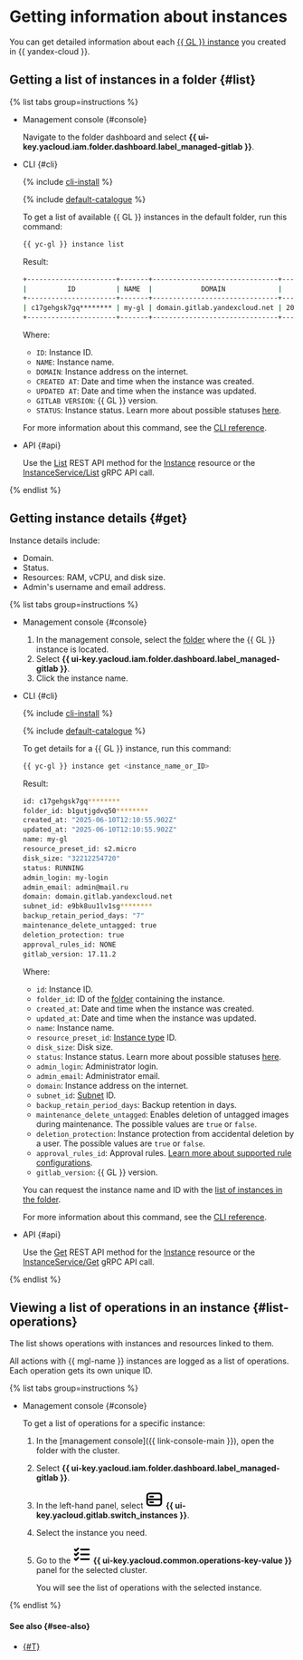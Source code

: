 # Getting information about instances

You can get detailed information about each [{{ GL }} instance](../../concepts/index.md#instance) you created in {{ yandex-cloud }}.

## Getting a list of instances in a folder {#list}

{% list tabs group=instructions %}

- Management console {#console}

  Navigate to the folder dashboard and select **{{ ui-key.yacloud.iam.folder.dashboard.label_managed-gitlab }}**.

- CLI {#cli}

    {% include [cli-install](../../../_includes/cli-install.md) %}

    {% include [default-catalogue](../../../_includes/default-catalogue.md) %}

    To get a list of available {{ GL }} instances in the default folder, run this command:

    ```bash
    {{ yc-gl }} instance list
    ```

    Result:

    ```bash
    +----------------------+-------+-------------------------------+---------------------+---------------------+----------------+---------+
    |          ID          | NAME  |            DOMAIN             |     CREATED AT      |     UPDATED AT      | GITLAB VERSION | STATUS  |
    +----------------------+-------+-------------------------------+---------------------+---------------------+----------------+---------+
    | c17gehgsk7gq******** | my-gl | domain.gitlab.yandexcloud.net | 2025-06-10 12:10:55 | 2025-06-10 12:10:55 | 17.11.2        | RUNNING |
    +----------------------+-------+-------------------------------+---------------------+---------------------+----------------+---------+
    ```

    Where:

    * `ID`: Instance ID.
    * `NAME`: Instance name.
    * `DOMAIN`: Instance address on the internet.
    * `CREATED AT`: Date and time when the instance was created.
    * `UPDATED AT`: Date and time when the instance was updated.
    * `GITLAB VERSION`: {{ GL }} version.
    * `STATUS`: Instance status. Learn more about possible statuses [here](monitoring.md#statuses).

    For more information about this command, see the [CLI reference](../../cli-ref/instance/list.md).

- API {#api}

  Use the [List](../../api-ref/Instance/list.md) REST API method for the [Instance](../../api-ref/Instance/index.md) resource or the [InstanceService/List](../../api-ref/grpc/Instance/list.md) gRPC API call.

{% endlist %}

## Getting instance details {#get}

Instance details include:
* Domain.
* Status.
* Resources: RAM, vCPU, and disk size.
* Admin's username and email address.

{% list tabs group=instructions %}

- Management console {#console}

  1. In the management console, select the [folder](../../../resource-manager/concepts/resources-hierarchy.md#folder) where the {{ GL }} instance is located.
  1. Select **{{ ui-key.yacloud.iam.folder.dashboard.label_managed-gitlab }}**.
  1. Click the instance name.

- CLI {#cli}

    {% include [cli-install](../../../_includes/cli-install.md) %}

    {% include [default-catalogue](../../../_includes/default-catalogue.md) %}

    To get details for a {{ GL }} instance, run this command:

    ```bash
    {{ yc-gl }} instance get <instance_name_or_ID>
    ```
    
    Result:

    ```bash
    id: c17gehgsk7gq********
    folder_id: b1gutjgdvq50********
    created_at: "2025-06-10T12:10:55.902Z"
    updated_at: "2025-06-10T12:10:55.902Z"
    name: my-gl
    resource_preset_id: s2.micro
    disk_size: "32212254720"
    status: RUNNING
    admin_login: my-login
    admin_email: admin@mail.ru
    domain: domain.gitlab.yandexcloud.net
    subnet_id: e9bk8uu1lv1sg********
    backup_retain_period_days: "7"
    maintenance_delete_untagged: true
    deletion_protection: true
    approval_rules_id: NONE
    gitlab_version: 17.11.2
    ```

    Where:

    * `id`: Instance ID.
    * `folder_id`: ID of the [folder](../../../resource-manager/concepts/resources-hierarchy.md#folder) containing the instance.
    * `created_at`: Date and time when the instance was created.
    * `updated_at`: Date and time when the instance was updated.
    * `name`: Instance name.
    * `resource_preset_id`: [Instance type](../../concepts/index.md#config) ID.
    * `disk_size`: Disk size.
    * `status`: Instance status. Learn more about possible statuses [here](monitoring.md#statuses).
    * `admin_login`: Administrator login.
    * `admin_email`: Administrator email.
    * `domain`: Instance address on the internet.
    * `subnet_id`: [Subnet](../../../vpc/concepts/network.md#subnet) ID.
    * `backup_retain_period_days`: Backup retention in days.
    * `maintenance_delete_untagged`: Enables deletion of untagged images during maintenance. The possible values are `true` or `false`.
    * `deletion_protection`: Instance protection from accidental deletion by a user. The possible values are `true` or `false`.
    * `approval_rules_id`: Approval rules. [Learn more about supported rule configurations](../../concepts/approval-rules.md#packages).
    * `gitlab_version`: {{ GL }} version.

    You can request the instance name and ID with the [list of instances in the folder](instance-list.md#list).

    For more information about this command, see the [CLI reference](../../cli-ref/instance/get.md).

- API {#api}

  Use the [Get](../../api-ref/Instance/get.md) REST API method for the [Instance](../../api-ref/Instance/index.md) resource or the [InstanceService/Get](../../api-ref/grpc/Instance/get.md) gRPC API call.

{% endlist %}

## Viewing a list of operations in an instance {#list-operations}

The list shows operations with instances and resources linked to them.

All actions with {{ mgl-name }} instances are logged as a list of operations. Each operation gets its own unique ID.

{% list tabs group=instructions %}

- Management console {#console}

  To get a list of operations for a specific instance:

  1. In the [management console]({{ link-console-main }}), open the folder with the cluster.
  1. Select **{{ ui-key.yacloud.iam.folder.dashboard.label_managed-gitlab }}**.
  1. In the left-hand panel, select ![image](../../../_assets/console-icons/server.svg) **{{ ui-key.yacloud.gitlab.switch_instances }}**.
  1. Select the instance you need.
  1. Go to the ![image](../../../_assets/console-icons/list-check.svg) **{{ ui-key.yacloud.common.operations-key-value }}** panel for the selected cluster.

     You will see the list of operations with the selected instance.

{% endlist %}


#### See also {#see-also}

* [{#T}](../../../api-design-guide/concepts/about-async.md)
